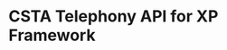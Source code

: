 CSTA Telephony API for XP Framework
========================================================================
